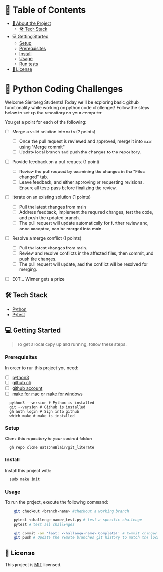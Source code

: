 # 📗 Table of Contents

- [📖 About the Project](#about-project)
  - [🛠 Tech Stack](#tech-stack)
- [💻 Getting Started](#getting-started)
  - [Setup](#setup)
  - [Prerequisites](#prerequisites)
  - [Install](#install)
  - [Usage](#usage)
  - [Run tests](#run-tests)
- [📝 License](#license)

<!-- PROJECT DESCRIPTION -->

# 📖 Python Coding Challenges <a name="about-project"></a>

Welcome Sienberg Students! Today we'll be exploring basic github functionality while working on python code challenges!
Follow the steps below to set up the repository on your computer.

You get a point for each of the following:
- [ ] Merge a valid solution into `main` (2 points)
  - [ ] Once the pull request is reviewed and approved, merge it into `main` using "Merge commit"
  - [ ] Update local branch and push the changes to the repository. 
- [ ] Provide feedback on a pull request (1 point)
  - [ ] Review the pull request by examining the changes in the "Files changed" tab.
  - [ ] Leave feedback, and either approving or requesting revisions. Ensure all tests pass before finalizing the review.
- [ ] Iterate on an existing solution (1 points)
  - [ ] Pull the latest changes from main
  - [ ] Address feedback, implement the required changes, test the code, and push the updated branch.
  - [ ] The pull request will update automatically for further review and, once accepted, can be merged into main.
- [ ] Resolve a merge conflict (1 points)
  - [ ] Pull the latest changes from main.
  - [ ] Review and resolve conflicts in the affected files, then commit, and push the changes.
  - [ ] The pull request will update, and the conflict will be resolved for merging.
- [ ] ECT...
Winner gets a prize!


## 🛠 Tech Stack <a name="tech-stack"></a>
- [Python](https://www.python.org/)
- [Pytest](https://docs.pytest.org/en/7.2.x/)



<!-- GETTING STARTED -->

## 💻 Getting Started <a name="getting-started"></a>

> To get a local copy up and running, follow these steps.

### Prerequisites

In order to run this project you need:

- [ ] [python3](https://docs.python-guide.org/starting/install3/osx/)
- [ ] [github cli](https://github.com/cli/cli#installation)
- [ ] [github account](https://github.com/)
- [ ] [make for mac](https://formulae.brew.sh/formula/make) or [make for windows](https://gnuwin32.sourceforge.net/packages/make.htm)

```Shell
  python3 --version # Python is installed
  git --version # Github is installed
  gh auth login # Sign into github
  which make # make is installed
```

### Setup

Clone this repository to your desired folder:

```Shell
  gh repo clone WatsonWBlair/git_literate
```


### Install

Install this project with:

```Shell
  sudo make init
```


### Usage

To run the project, execute the following command:


```bash
    git checkout <branch-name> #checkout a working branch

    pytest <challenge-name>_test.py # test a specific challenge
    pytest # test all challenges

    git commit -am 'feat: <challenge-name> Complete!' # Commit changes to your local branch
    git push # Update the remote branches git history to match the local branch
```



<!-- LICENSE -->

## 📝 License <a name="license"></a>

This project is [MIT](./LICENSE) licensed.
